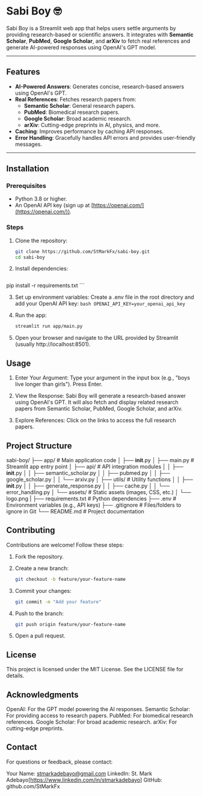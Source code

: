 # Sabi Boy 🤓

Sabi Boy is a Streamlit web app that helps users settle arguments by providing research-based or scientific answers. It integrates with **Semantic Scholar**, **PubMed**, **Google Scholar**, and **arXiv** to fetch real references and generate AI-powered responses using OpenAI's GPT model.

---

## Features

- **AI-Powered Answers**: Generates concise, research-based answers using OpenAI's GPT.
- **Real References**: Fetches research papers from:
  - **Semantic Scholar**: General research papers.
  - **PubMed**: Biomedical research papers.
  - **Google Scholar**: Broad academic research.
  - **arXiv**: Cutting-edge preprints in AI, physics, and more.
- **Caching**: Improves performance by caching API responses.
- **Error Handling**: Gracefully handles API errors and provides user-friendly messages.

---

## Installation

### Prerequisites

- Python 3.8 or higher.
- An OpenAI API key (sign up at [https://openai.com/](https://openai.com/)).

### Steps

1. Clone the repository:
   ```bash
   git clone https://github.com/StMarkFx/sabi-boy.git
   cd sabi-boy
   ```

2. Install dependencies:
    ```bash
pip install -r requirements.txt
    ```

3. Set up environment variables:
    Create a .env file in the root directory and add your OpenAI API key:
        ```bash
        OPENAI_API_KEY=your_openai_api_key
        ```

4. Run the app:
    ```bash
    streamlit run app/main.py
    ```
5. Open your browser and navigate to the URL provided by Streamlit (usually http://localhost:8501).

## Usage

1. Enter Your Argument:
    Type your argument in the input box (e.g., "boys live longer than girls").
    Press Enter.

2. View the Response:
    Sabi Boy will generate a research-based answer using OpenAI's GPT.
    It will also fetch and display related research papers from Semantic Scholar, PubMed, Google Scholar, and arXiv.
    
3. Explore References:
    Click on the links to access the full research papers.

## Project Structure

sabi-boy/
├── app/                      # Main application code
│   ├── __init__.py
│   ├── main.py               # Streamlit app entry point
│   ├── api/                  # API integration modules
│   │   ├── __init__.py
│   │   ├── semantic_scholar.py
│   │   ├── pubmed.py
│   │   ├── google_scholar.py
│   │   └── arxiv.py
│   ├── utils/                # Utility functions
│   │   ├── __init__.py
│   │   ├── generate_response.py
│   │   ├── cache.py
│   │   └── error_handling.py
│   └── assets/               # Static assets (images, CSS, etc.)
│       └── logo.png
|
├── requirements.txt          # Python dependencies
├── .env                      # Environment variables (e.g., API keys)
├── .gitignore                # Files/folders to ignore in Git
└── README.md                 # Project documentation

## Contributing

Contributions are welcome! Follow these steps:

1. Fork the repository.
2. Create a new branch:

    ```bash
    git checkout -b feature/your-feature-name
    ```
3. Commit your changes:
    ```bash
    git commit -m "Add your feature"
    ``` 
4. Push to the branch:
    ```bash
    git push origin feature/your-feature-name
    ```
5. Open a pull request.

## License
This project is licensed under the MIT License. See the LICENSE file for details.

## Acknowledgments

OpenAI: For the GPT model powering the AI responses.
Semantic Scholar: For providing access to research papers.
PubMed: For biomedical research references.
Google Scholar: For broad academic research.
arXiv: For cutting-edge preprints.

## Contact

For questions or feedback, please contact:

Your Name: stmarkadebayo@gmail.com
LinkedIn: St. Mark Adebayo[https://www.linkedin.com/in/stmarkadebayo]
GitHub: github.com/StMarkFx